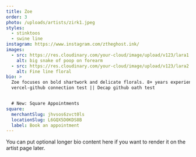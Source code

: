 ```yaml
---
title: Zoe
order: 3
photo: /uploads/artists/zirk1.jpeg
styles:
  - stinktoos
  - swine line
instagram: https://www.instagram.com/ztheghost.ink/
images:
  - src: https://res.cloudinary.com/your-cloud/image/upload/v123/lara1.jpg
    alt: big snake of poop on forearm
  - src: https://res.cloudinary.com/your-cloud/image/upload/v123/lara2.jpg
    alt: Fine line floral
bio: >
  Zoe focuses on bold shartwork and delicate florals. 8+ years experience.
  vercel-github connection test || Decap github oath test


  # New: Square Appointments
square:
  merchantSlug: jhvsos6zvct0ls
  locationSlug: L6GQX5D0KDS8B
  label: Book an appointment
---
```


You can put optional longer bio content here if you want to render it on the artist page later.
